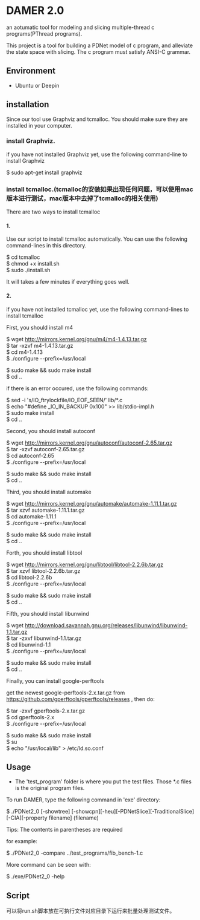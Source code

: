 ﻿# DAMER 2.0

an aotumatic tool for modeling and slicing multiple-thread c programs(PThread programs).

This project is a tool for building a PDNet model of c program, and alleviate the state space with slicing.
The c program must satisfy ANSI-C grammar.


## Environment
- Ubuntu or Deepin

## installation

Since our tool use Graphviz and tcmalloc. You should make sure they are installed in your computer.

### install Graphviz.

if you have not installed Graphviz yet, use the following command-line to install Graphviz

$ sudo apt-get install graphviz

### install tcmalloc.(tcmalloc的安装如果出现任何问题，可以使用mac版本进行测试，mac版本中去掉了tcmalloc的相关使用)

There are two ways to install tcmalloc

#### 1.

Use our script to install tcmalloc automatically. You can use the following command-lines in this directory.

$ cd tcmalloc \
$ chmod +x install.sh \
$ sudo ./install.sh

It will takes a few minutes if everything goes well.

#### 2.

if you have not installed tcmalloc yet, use the following command-lines to install tcmalloc

First, you should install m4

$ wget http://mirrors.kernel.org/gnu/m4/m4-1.4.13.tar.gz \
$ tar -xzvf m4-1.4.13.tar.gz \
$ cd m4-1.4.13 \
$ ./configure --prefix=/usr/local

$ sudo make && sudo make install \
$ cd ..

if there is an error occured, use the following commands:

$ sed -i 's/IO_ftrylockfile/IO_EOF_SEEN/' lib/*.c \
$ echo "#define _IO_IN_BACKUP 0x100" >> lib/stdio-impl.h \
$ sudo make install \
$ cd ..

Second, you should install autoconf

$ wget http://mirrors.kernel.org/gnu/autoconf/autoconf-2.65.tar.gz \
$ tar -xzvf autoconf-2.65.tar.gz \
$ cd autoconf-2.65 \
$ ./configure --prefix=/usr/local

$ sudo make && sudo make install \
$ cd ..

Third, you should install automake

$ wget http://mirrors.kernel.org/gnu/automake/automake-1.11.1.tar.gz \
$ tar xzvf automake-1.11.1.tar.gz \
$ cd automake-1.11.1 \
$ ./configure --prefix=/usr/local

$ sudo make && sudo make install \
$ cd ..

Forth, you should install libtool

$ wget http://mirrors.kernel.org/gnu/libtool/libtool-2.2.6b.tar.gz \
$ tar xzvf libtool-2.2.6b.tar.gz \
$ cd libtool-2.2.6b \
$ ./configure --prefix=/usr/local

$ sudo make && sudo make install \
$ cd ..

Fifth, you should install libunwind

$ wget http://download.savannah.gnu.org/releases/libunwind/libunwind-1.1.tar.gz \
$ tar -zxvf libunwind-1.1.tar.gz \
$ cd libunwind-1.1 \
$ ./configure --prefix=/usr/local

$ sudo make && sudo make install \
$ cd ..

Finally, you can install google-perftools

get the newest google-perftools-2.x.tar.gz from https://github.com/gperftools/gperftools/releases , then do:

$ tar -zxvf gperftools-2.x.tar.gz \
$ cd gperftools-2.x \
$ ./configure --prefix=/usr/local

$ sudo make && sudo make install \
$ su \
$ echo "/usr/local/lib" > /etc/ld.so.conf

## Usage

- The 'test_program' folder is where you put the test files. Those *.c files is the original program files.


To run DAMER, type the following command in 'exe' directory:

$ ./PDNet2_0 [-showtree] [-showcpn][-heu][-PDNetSlice][-TraditionalSlice][-CIA][-property filename] (filename)

Tips: The contents in parentheses are required

for example:

$ ./PDNet2_0 -compare ../test_programs/fib_bench-1.c

More command can be seen with:

$ ./exe/PDNet2_0 -help

## Script
可以将run.sh脚本放在可执行文件对应目录下运行来批量处理测试文件。
